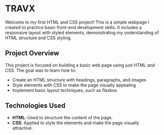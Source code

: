 # TRAVX


Welcome to my first HTML and CSS project! This is a simple webpage I created to practice basic front-end development skills. It includes a responsive layout with styled elements, demonstrating my understanding of HTML structure and CSS styling.

## Project Overview

This project is focused on building a basic web page using just HTML and CSS. The goal was to learn how to:
- Create an HTML structure with headings, paragraphs, and images
- Style elements with CSS to make the page visually appealing
- Implement basic layout techniques, such as flexbox 



## Technologies Used
- **HTML**: Used to structure the content of the page.
- **CSS**: Applied to style the elements and make the page visually attractive.
